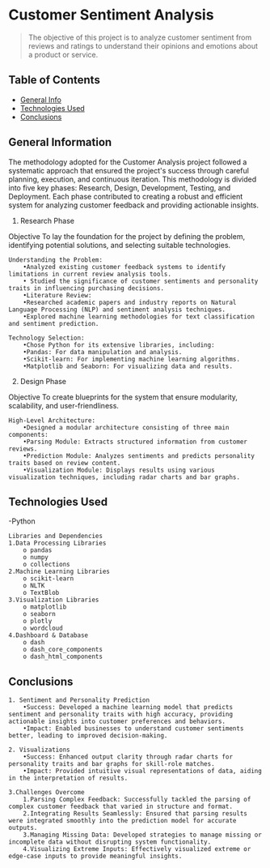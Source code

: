 # Customer Sentiment Analysis

> The objective of this project is to analyze customer sentiment from reviews and ratings to understand their opinions and emotions about a product or service. 

## Table of Contents
* [General Info](#general-information)
* [Technologies Used](#technologies-used)
* [Conclusions](#conclusions)



## General Information
The methodology adopted for the Customer Analysis project followed a systematic approach that ensured the project's success through careful planning, execution, and continuous iteration. This methodology is divided into five key phases: Research, Design, Development, Testing, and Deployment. Each phase contributed to creating a robust and efficient system for analyzing customer feedback and providing actionable insights.

1. Research Phase

Objective
    To lay the foundation for the project by defining the problem, identifying potential solutions, and selecting suitable technologies.
    
    Understanding the Problem:
        •Analyzed existing customer feedback systems to identify limitations in current review analysis tools.
        • Studied the significance of customer sentiments and personality traits in influencing purchasing decisions.
        •Literature Review:
        •Researched academic papers and industry reports on Natural Language Processing (NLP) and sentiment analysis techniques.
        •Explored machine learning methodologies for text classification and sentiment prediction.

    Technology Selection:
        •Chose Python for its extensive libraries, including:
        •Pandas: For data manipulation and analysis.
        •Scikit-learn: For implementing machine learning algorithms.
        •Matplotlib and Seaborn: For visualizing data and results.
    
2. Design Phase

Objective
    To create blueprints for the system that ensure modularity, scalability, and user-friendliness.
 
    High-Level Architecture:
        •Designed a modular architecture consisting of three main components:
        •Parsing Module: Extracts structured information from customer reviews.
        •Prediction Module: Analyzes sentiments and predicts personality traits based on review content.
        •Visualization Module: Displays results using various visualization techniques, including radar charts and bar graphs.
    


## Technologies Used
-Python 

    Libraries and Dependencies
    1.Data Processing Libraries
        o pandas
        o numpy
        o collections
    2.Machine Learning Libraries
        o scikit-learn
        o NLTK
        o TextBlob
    3.Visualization Libraries
        o matplotlib
        o seaborn
        o plotly
        o wordcloud
    4.Dashboard & Database
        o dash
        o dash_core_components
        o dash_html_components

## Conclusions

    1. Sentiment and Personality Prediction
        •Success: Developed a machine learning model that predicts sentiment and personality traits with high accuracy, providing actionable insights into customer preferences and behaviors.
        •Impact: Enabled businesses to understand customer sentiments better, leading to improved decision-making.

    2. Visualizations
        •Success: Enhanced output clarity through radar charts for personality traits and bar graphs for skill-role matches.
        •Impact: Provided intuitive visual representations of data, aiding in the interpretation of results.

    3.Challenges Overcome
        1.Parsing Complex Feedback: Successfully tackled the parsing of complex customer feedback that varied in structure and format.
        2.Integrating Results Seamlessly: Ensured that parsing results were integrated smoothly into the prediction model for accurate outputs.
        3.Managing Missing Data: Developed strategies to manage missing or incomplete data without disrupting system functionality.
        4.Visualizing Extreme Inputs: Effectively visualized extreme or edge-case inputs to provide meaningful insights.